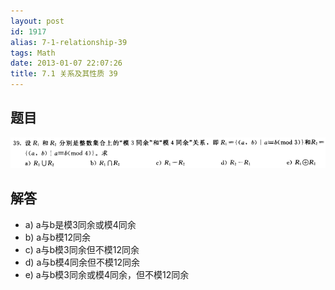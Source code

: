 ```yaml
---
layout: post
id: 1917
alias: 7-1-relationship-39
tags: Math
date: 2013-01-07 22:07:26
title: 7.1 关系及其性质 39
---
```


## 题目

[![image](/user_images/1917-1.png "image")](/user_images/1917-1.png)

## 解答

*   a) a与b是模3同余或模4同余
*   b) a与b模12同余
*   c) a与b模3同余但不模12同余
*   d) a与b模4同余但不模12同余
*   e) a与b模3同余或模4同余，但不模12同余
